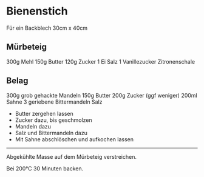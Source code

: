 # Bienenstich

Für ein Backblech 30cm x 40cm

## Mürbeteig
300g Mehl
150g Butter
120g Zucker
1 Ei
Salz
1 Vanillezucker
Zitronenschale

## Belag
300g grob gehackte Mandeln
150g Butter
200g Zucker (ggf weniger)
200ml Sahne
3 geriebene Bittermandeln
Salz

* Butter zergehen lassen
* Zucker dazu, bis geschmolzen
* Mandeln dazu
* Salz und Bittermandeln dazu
* Mit Sahne abschlöschen und aufkochen lassen

-----

Abgekühlte Masse auf dem Mürbeteig verstreichen.

Bei 200°C 30 Minuten backen.

